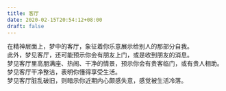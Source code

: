 ```yaml
---
title: 客厅
date: 2020-02-15T20:54:12+08:00
draft: false
---
```


在精神层面上，梦中的客厅，象征着你乐意展示给别人的那部分自我。<br>
此外，梦见客厅，还可能预示你会有朋友上门，或是收到朋友的消息。<br>
梦见客厅里高朋满座、热闹、干净的情景，预示你会有贵客临门，或有贵人相助。<br>
梦见客厅干净整洁，表明你懂得享受生活。<br>
梦见客厅脏乱破旧，则暗示你近期内心颇感失意，感觉被生活冷落。<br>

